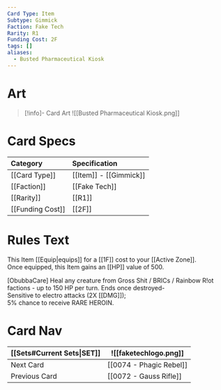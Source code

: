 ```yaml
---
Card Type: Item
Subtype: Gimmick
Faction: Fake Tech
Rarity: R1
Funding Cost: 2F
tags: []
aliases:
  - Busted Pharmaceutical Kiosk
---
```

# Art

> [!info]- Card Art
> ![[Busted Pharmaceutical Kiosk.png]]

# Card Specs

| Category | Specification| 
| :--- | :--- |
| [[Card Type]] | [[Item]] - [[Gimmick]] |  
| [[Faction]] | [[Fake Tech]] |  
| [[Rarity]] | [[R1]] |  
| [[Funding Cost]] | [[2F]] |  

# Rules Text  

This Item [[Equip|equips]] for a [[1F]] cost to your [[Active Zone]].   
Once equipped, this Item gains an [[HP]] value of 500.  

[ObubbaCare] Heal any creature from Gross Shit / BRICs / Rainbow R!ot factions - up to 150 HP per turn.
Ends once destroyed-   
Sensitive to electro attacks (2X [[DMG]]);  
5% chance to receive RARE HEROIN.  

# Card Nav

| [[Sets#Current Sets\|SET]]           | ![[faketechlogo.png]]          |
| ------------- | ------------------------------ |
| Next Card     | [[0074 - Phagic Rebel]] |
| Previous Card | [[0072 - Gauss Rifle]]         |


